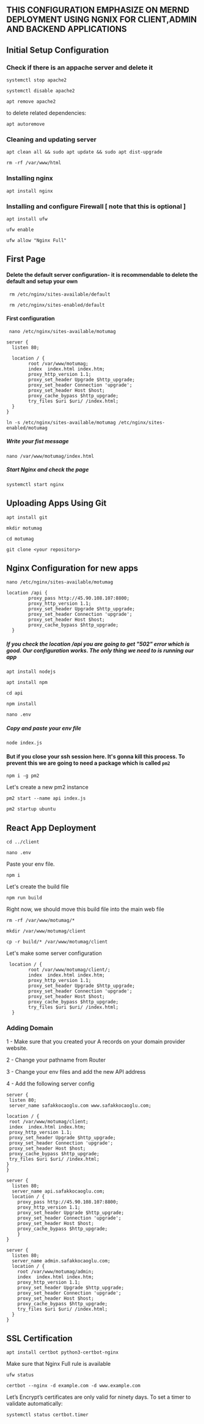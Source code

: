 ## THIS CONFIGURATION EMPHASIZE ON MERND DEPLOYMENT USING NGNIX FOR CLIENT,ADMIN AND BACKEND APPLICATIONS

## Initial Setup Configuration

### Check if there is an appache server and delete it

```
systemctl stop apache2
```

```
systemctl disable apache2
```

```
apt remove apache2
```

to delete related dependencies:

```
apt autoremove
```

### Cleaning and updating server

```
apt clean all && sudo apt update && sudo apt dist-upgrade
```

```
rm -rf /var/www/html
```

### Installing nginx

```
apt install nginx
```

### Installing and configure Firewall [ note that this is optional ]

```
apt install ufw
```

```
ufw enable
```

```
ufw allow "Nginx Full"
```

## First Page

#### Delete the default server configuration- it is recommendable to delete the default and setup your own

```
 rm /etc/nginx/sites-available/default
```

```
 rm /etc/nginx/sites-enabled/default
```

#### First configuration

```
 nano /etc/nginx/sites-available/motumag
```

```
server {
  listen 80;

  location / {
        root /var/www/motumag;
        index  index.html index.htm;
        proxy_http_version 1.1;
        proxy_set_header Upgrade $http_upgrade;
        proxy_set_header Connection 'upgrade';
        proxy_set_header Host $host;
        proxy_cache_bypass $http_upgrade;
        try_files $uri $uri/ /index.html;
  }
}

```

```
ln -s /etc/nginx/sites-available/motumag /etc/nginx/sites-enabled/motumag

```

##### Write your fist message

```
nano /var/www/motumag/index.html

```

##### Start Nginx and check the page

```
systemctl start nginx
```

## Uploading Apps Using Git

```
apt install git
```

```
mkdir motumag
```

```
cd motumag
```

```
git clone <your repository>
```

## Nginx Configuration for new apps

```
nano /etc/nginx/sites-available/motumag
```

```
location /api {
        proxy_pass http://45.90.108.107:8800;
        proxy_http_version 1.1;
        proxy_set_header Upgrade $http_upgrade;
        proxy_set_header Connection 'upgrade';
        proxy_set_header Host $host;
        proxy_cache_bypass $http_upgrade;
  }
```

##### If you check the location /api you are going to get "502" error which is good. Our configuration works. The only thing we need to is running our app

```
apt install nodejs
```

```
apt install npm
```

```
cd api
```

```
npm install
```

```
nano .env
```

##### Copy and paste your env file

```
node index.js
```

#### But if you close your ssh session here. It's gonna kill this process. To prevent this we are going to need a package which is called `pm2`

```
npm i -g pm2
```

Let's create a new pm2 instance

```
pm2 start --name api index.js
```

```
pm2 startup ubuntu
```

## React App Deployment

```
cd ../client
```

```
nano .env
```

Paste your env file.

```
npm i
```

Let's create the build file

```
npm run build
```

Right now, we should move this build file into the main web file

```
rm -rf /var/www/motumag/*
```

```
mkdir /var/www/motumag/client
```

```
cp -r build/* /var/www/motumag/client
```

Let's make some server configuration

```
 location / {
        root /var/www/motumag/client/;
        index  index.html index.htm;
        proxy_http_version 1.1;
        proxy_set_header Upgrade $http_upgrade;
        proxy_set_header Connection 'upgrade';
        proxy_set_header Host $host;
        proxy_cache_bypass $http_upgrade;
        try_files $uri $uri/ /index.html;
  }

```

### Adding Domain

1 - Make sure that you created your A records on your domain provider website.

2 - Change your pathname from Router

3 - Change your env files and add the new API address

4 - Add the following server config

```
server {
 listen 80;
 server_name safakkocaoglu.com www.safakkocaoglu.com;

location / {
 root /var/www/motumag/client;
 index  index.html index.htm;
 proxy_http_version 1.1;
 proxy_set_header Upgrade $http_upgrade;
 proxy_set_header Connection 'upgrade';
 proxy_set_header Host $host;
 proxy_cache_bypass $http_upgrade;
 try_files $uri $uri/ /index.html;
}
}

server {
  listen 80;
  server_name api.safakkocaoglu.com;
  location / {
    proxy_pass http://45.90.108.107:8800;
    proxy_http_version 1.1;
    proxy_set_header Upgrade $http_upgrade;
    proxy_set_header Connection 'upgrade';
    proxy_set_header Host $host;
    proxy_cache_bypass $http_upgrade;
    }
}

server {
  listen 80;
  server_name admin.safakkocaoglu.com;
  location / {
    root /var/www/motumag/admin;
    index  index.html index.htm;
    proxy_http_version 1.1;
    proxy_set_header Upgrade $http_upgrade;
    proxy_set_header Connection 'upgrade';
    proxy_set_header Host $host;
    proxy_cache_bypass $http_upgrade;
    try_files $uri $uri/ /index.html;
  }
}
```

## SSL Certification

```
apt install certbot python3-certbot-nginx
```

Make sure that Nginx Full rule is available

```
ufw status
```

```
certbot --nginx -d example.com -d www.example.com
```

Let’s Encrypt’s certificates are only valid for ninety days. To set a timer to validate automatically:

```
systemctl status certbot.timer
```
